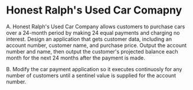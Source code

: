# Honest Ralph's Used Car Comapny

A. Honest Ralph's Used Car Company allows customers to purchase cars over a 24-month period by making 24 equal payments and charging no interest. Design an application that gets customer data, including an account number, customer name, and purchase price. Output the account number and name, then output the customer's projected balance each month for the next 24 months after the payment is made.

B. Modify the car payment application so it executes continuosly for any number of customers until a sentinel value is supplied for the account number.